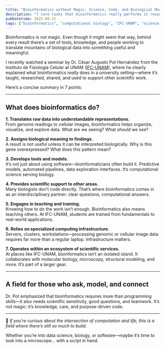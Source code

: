 ```yaml
---
title: "Bioinformatics without Magic: Science, Code, and Biological Meaning"
description: "7 core tasks that bioinformatics really performs in research centers like IFC-UNAM"
pubDatetime: 2025-08-21
tags: ["bioinformatics", "computational biology", "IFC-UNAM", "science communication"]
---
```


Bioinformatics is not magic. Even though it might seem that way, behind every result there’s a set of tools, knowledge, and people working to translate mountains of biological data into something useful and meaningful.

I recently watched a seminar by Dr. César Augusto Pot Hernández from the Instituto de Fisiología Celular at UNAM ([IFC-UNAM](https://www.ifc.unam.mx)), where he clearly explained what bioinformatics *really* does in a university setting—where it’s taught, researched, shared, and used to support other scientific work.

Here’s a concise summary in 7 points:

---

## What does bioinformatics do?

**1. Translates raw data into understandable representations.**  
From genome readings to cellular images, bioinformatics helps organize, visualize, and explore data. What are we seeing? What *should* we see?

**2. Assigns biological meaning to findings.**  
A result is not useful unless it can be interpreted biologically. Why is this gene overexpressed? What does this pattern mean?

**3. Develops tools and models.**  
It’s not just about using software—bioinformaticians often build it. Predictive models, automated pipelines, data exploration interfaces. It’s computational science serving biology.

**4. Provides scientific support to other areas.**  
Many biologists don’t code directly. That’s where bioinformatics comes in as an interdisciplinary partner: clear questions, computational answers.

**5. Engages in teaching and training.**  
Knowing how to do the work isn’t enough. Bioinformatics also means teaching others. At IFC-UNAM, students are trained from fundamentals to real-world applications.

**6. Relies on specialized computing infrastructure.**  
Servers, clusters, workstations—processing genomic or cellular image data requires far more than a regular laptop. Infrastructure matters.

**7. Operates within an ecosystem of scientific services.**  
At places like IFC-UNAM, bioinformatics isn’t an isolated island. It collaborates with molecular biology, microscopy, structural modeling, and more. It’s part of a larger gear.

---

## A field for those who ask, model, and connect

Dr. Pot emphasized that bioinformatics requires more than programming skills—it also needs scientific sensitivity, good questions, and teamwork. It’s not magic: it’s knowledge, care, and purpose-driven code.

---

🦠 *If you're curious about the intersection of computation and life, this is a field where there’s still so much to build.*

Whether you’re into data science, biology, or software—maybe it’s time to look into a microscope… with a script in hand.
